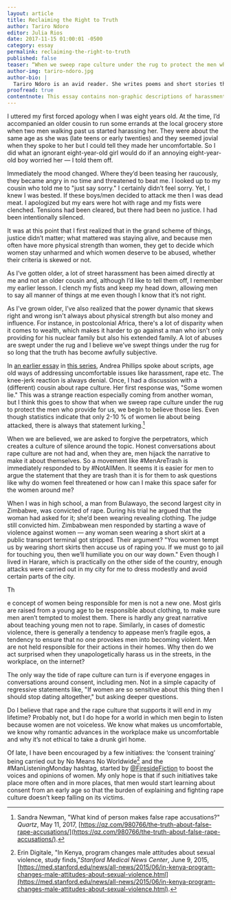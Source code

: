```yaml
---
layout: article
title: Reclaiming the Right to Truth
author: Tariro Ndoro
editor: Julia Rios
date: 2017-11-15 01:00:01 -0500
category: essay
permalink: reclaiming-the-right-to-truth
published: false
teaser: “When we sweep rape culture under the rug to protect the men who provide for us, we begin to believe those lies."
author-img: tariro-ndoro.jpg
author-bio: |
  Tariro Ndoro is an avid reader. She writes poems and short stories that explore dysfunction. Tariro's publication credits include _AFREADA_, _La Shamba_, _Omenana_, and _Puerto del Sol_. You can follow Tariro on Twitter at [@MissTariN](https://www.twitter.com/MissTariN) or find links to her other works at [tarirondoro.wordpress.com](https://tarirondoro.wordpress.com/).
proofread: true
contentnote: This essay contains non-graphic descriptions of harassment and assault.
---
```


I uttered my first forced apology when I was eight years old. At the time, I’d accompanied an older cousin to run some errands at the local grocery store when two men walking past us started harassing her. They were about the same age as she was (late teens or early twenties) and they seemed jovial when they spoke to her but I could tell they made her uncomfortable. So I did what an ignorant eight-year-old girl would do if an annoying eight-year-old boy worried her — I told them off.

Immediately the mood changed. Where they’d been teasing her raucously, they became angry in no time and threatened to beat me. I looked up to my cousin who told me to "just say sorry." I certainly didn’t feel sorry. Yet, I knew I was bested. If these boys/men decided to attack me then I was dead meat. I apologized but my ears were hot with rage and my fists were clenched. Tensions had been cleared, but there had been no justice. I had been intentionally silenced.

It was at this point that I first realized that in the grand scheme of things, justice didn’t matter; what mattered was staying alive, and because men often have more physical strength than women, they get to decide which women stay unharmed and which women deserve to be abused, whether their criteria is skewed or not.

As I’ve gotten older, a lot of street harassment has been aimed directly at me and not an older cousin and, although I’d like to tell them off, I remember my earlier lesson. I clench my fists and keep my head down, allowing men to say all manner of things at me even though I know that it’s not right.

As I've grown older, I’ve also realized that the power dynamic that skews right and wrong isn't always about physical strength but also money and influence. For instance, in postcolonial Africa, there's a lot of disparity when it comes to wealth, which makes it harder to go against a man who isn't only providing for his nuclear family but also his extended family. A lot of abuses are swept under the rug and I believe we’ve swept things under the rug for so long that the truth has become awfully subjective.

In [an earlier essay](/we-need-new-scripts) in [this series](/harassment), Andrea Phillips spoke about scripts, age old ways of addressing uncomfortable issues like harassment, rape etc. The knee-jerk reaction is always denial. Once, I had a discussion with a (different) cousin about rape culture. Her first response was, "Some women lie." This was a strange reaction especially coming from another woman, but I think this goes to show that when we sweep rape culture under the rug to protect the men who provide for us, we begin to believe those lies. Even though statistics indicate that only 2-10 % of women lie about being attacked, there is always that statement lurking.[^1]

When we are believed, we are asked to forgive the perpetrators, which creates a culture of silence around the topic. Honest conversations about rape culture are not had and, when they are, men hijack the narrative to make it about themselves. So a movement like #MenAreTrash is immediately responded to by #NotAllMen. It seems it is easier for men to argue the statement that they are trash than it is for them to ask questions like why do women feel threatened or how can I make this space safer for the women around me?

When I was in high school, a man from Bulawayo, the second largest city in Zimbabwe, was convicted of rape. During his trial he argued that the woman had asked for it; she’d been wearing revealing clothing. The judge still convicted him. Zimbabwean men responded by starting a wave of violence against women — any woman seen wearing a short skirt at a public transport terminal got stripped. Their argument? "You women tempt us by wearing short skirts then accuse us of raping you. If we must go to jail for touching you, then we’ll humiliate you on our way down." Even though I lived in Harare, which is practically on the other side of the country, enough attacks were carried out in my city for me to dress modestly and avoid certain parts of the city.

The concept of women being responsible for men is not a new one. Most girls are raised from a young age to be responsible about clothing, to make sure men aren’t tempted to molest them. There is hardly any great narrative about teaching young men not to rape. Similarly, in cases of domestic violence, there is generally a tendency to appease men’s fragile egos, a tendency to ensure that no one provokes men into becoming violent. Men are not held responsible for their actions in their homes. Why then do we act surprised when they unapologetically harass us in the streets, in the workplace, on the internet?

The only way the tide of rape culture can turn is if everyone engages in conversations around consent, including men. Not in a simple capacity of regressive statements like, "If women are so sensitive about this thing then I should stop dating altogether," but asking deeper questions.Do I believe that rape and the rape culture that supports it will end in my lifetime? Probably not, but I do hope for a world in which men begin to listen because women are not voiceless. We know what makes us uncomfortable, we know why romantic advances in the workplace make us uncomfortable and why it’s not ethical to take a drunk girl home. 

Of late, I have been encouraged by a few initiatives: the ‘consent training’ being carried out by No Means No Worldwide[^2] and the #ManListeningMonday hashtag, started by [@FiresideFiction](https://www.twitter.com/FiresideFiction) to boost the voices and opinions of women. My only hope is that if such initiatives take place more often and in more places, that men would start learning about consent from an early age so that the burden of explaining and fighting rape culture doesn’t keep falling on its victims.

[^1]: Sandra Newman, "What kind of person makes false rape accusations?" _Quartz_, May 11, 2017, [https://qz.com/980766/the-truth-about-false-rape-accusations/](https://qz.com/980766/the-truth-about-false-rape-accusations/).

[^2]: Erin Digitale, "In Kenya, program changes male attitudes about sexual violence, study finds,"_Stanford Medical News Center_, June 9, 2015, [https://med.stanford.edu/news/all-news/2015/06/in-kenya-program-changes-male-attitudes-about-sexual-violence.html](https://med.stanford.edu/news/all-news/2015/06/in-kenya-program-changes-male-attitudes-about-sexual-violence.html).
